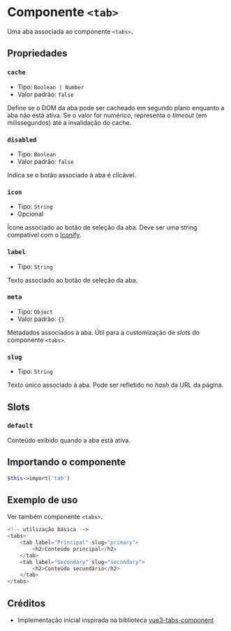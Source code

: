 # Componente `<tab>`

Uma aba associada ao componente `<tabs>`.

## Propriedades

### `cache`

- Tipo: `Boolean | Number`
- Valor padrão: `false`

Define se o DOM da aba pode ser cacheado em segundo plano enquanto a aba não está ativa. Se o valor for numérico, representa o *timeout* (em milissegundos) até a invalidação do cache.

### `disabled`

- Tipo: `Boolean`
- Valor padrão: `false`

Indica se o botão associado à aba é clicável.

### `icon`

- Tipo: `String`
- Opcional

Ícone associado ao botão de seleção da aba. Deve ser uma string compatível com o [Iconify](https://docs.iconify.design/icon-components/vue/#usage).

### `label`

- Tipo: `String`

Texto associado ao botão de seleção da aba.

### `meta`

- Tipo: `Object`
- Valor padrão: `{}`

Metadados associados à aba. Útil para a customização de *slots* do componente `<tabs>`.

### `slug`

- Tipo: `String`

Texto único associado à aba. Pode ser refletido no *hash* da URL da página.

## Slots

### `default`

Conteúdo exibido quando a aba está ativa.

## Importando o componente

```php
$this->import('tab')
```

## Exemplo de uso

Ver também componente `<tabs>`.

```php
<!-- utilização básica -->
<tabs>
    <tab label="Principal" slug="primary">
        <h2>Conteúdo principal</h2>
    </tab>
    <tab label="Secondary" slug="secondary">
        <h2>Conteúdo secundário</h2>
    </tab>
</tabs>
```

## Créditos

- Implementação inicial inspirada na biblioteca [vue3-tabs-component](https://github.com/Jacobs63/vue3-tabs-component)
